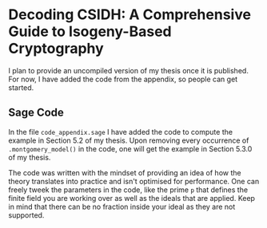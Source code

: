 # Decoding CSIDH: A Comprehensive Guide to Isogeny-Based Cryptography
I plan to provide an uncompiled version of my thesis once it is published.
For now, I have added the code from the appendix, so people can get started.

## Sage Code
In the file `code_appendix.sage` I have added the code to compute the example in Section 5.2 of my thesis.
Upon removing every occurrence of `.montgomery_model()` in the code, one will get the example in Section 5.3.0 of my thesis.

The code was written with the mindset of providing an idea of how the theory translates into practice and isn't optimised for performance.
One can freely tweek the parameters in the code, like the prime `p` that defines the finite field you are working over as well as the ideals that are applied.
Keep in mind that there can be no fraction inside your ideal as they are not supported.
